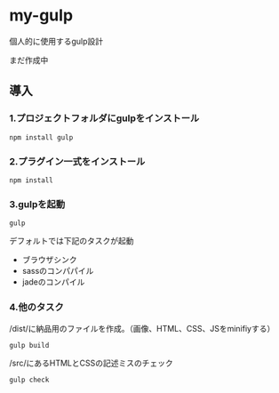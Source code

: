 # my-gulp

個人的に使用するgulp設計

まだ作成中

## 導入

### 1.プロジェクトフォルダにgulpをインストール

```
npm install gulp
```

### 2.プラグイン一式をインストール

```
npm install
```

### 3.gulpを起動

```
gulp
```
デフォルトでは下記のタスクが起動
- ブラウザシンク
- sassのコンパパイル
- jadeのコンパイル

### 4.他のタスク

/dist/に納品用のファイルを作成。（画像、HTML、CSS、JSをminifiyする）

```
gulp build
```

/src/にあるHTMLとCSSの記述ミスのチェック

```
gulp check
```
